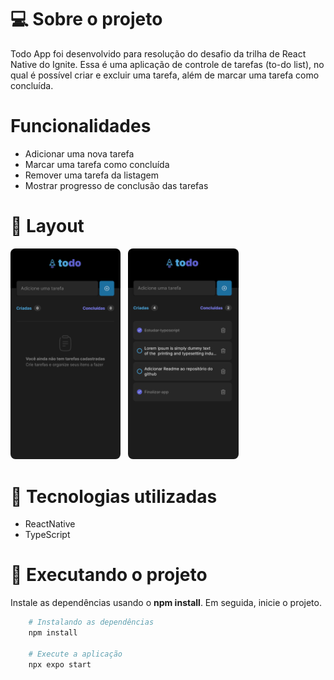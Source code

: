 # 💻 Sobre o projeto
Todo App foi desenvolvido para resolução do desafio da trilha de React Native do Ignite. Essa é uma aplicação de controle de tarefas (to-do list), no qual é possível criar e excluir uma tarefa, além de marcar uma tarefa como concluída.

# Funcionalidades
- Adicionar uma nova tarefa
- Marcar uma tarefa como concluída
- Remover uma tarefa da listagem
- Mostrar progresso de conclusão das tarefas

# 🎨 Layout
<div>
    <img src="./.github/screenshot1.png" style="margin-right: 8px; border-radius: 8px" width="35%"/>
    <img src="./.github/screenshot2.png" style="border-radius: 8px" width="35%"/>    
<div>

# 🔨 Tecnologias utilizadas
- ReactNative
- TypeScript

# 🚀 Executando o projeto
Instale as dependências usando o **npm install**. Em seguida, inicie o projeto.
```bash
    # Instalando as dependências
    npm install

    # Execute a aplicação
    npx expo start
```